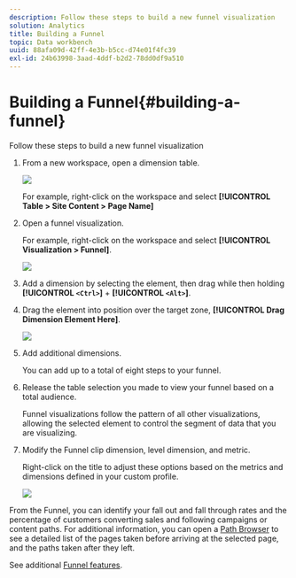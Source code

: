 ```yaml
---
description: Follow these steps to build a new funnel visualization
solution: Analytics
title: Building a Funnel
topic: Data workbench
uuid: 88afa09d-42ff-4e3b-b5cc-d74e01f4fc39
exl-id: 24b63998-3aad-4ddf-b2d2-78dd0df9a510
---
```

# Building a Funnel{#building-a-funnel}

Follow these steps to build a new funnel visualization

<!-- <a id="section_A8F5530114814B689C298E369AD0643E"></a> -->

1. From a new workspace, open a dimension table.

   ![](assets/dimension_table_pagename.png)

   For example, right-click on the workspace and select **[!UICONTROL Table > Site Content > Page Name]**

1. Open a funnel visualization.

   For example, right-click on the workspace and select **[!UICONTROL Visualization > Funnel]**.

   ![](assets/step2-funnel.png)

1. Add a dimension by selecting the element, then drag while then holding **[!UICONTROL `<Ctrl>`]** + **[!UICONTROL `<Alt>`]**. 

1. Drag the element into position over the target zone, **[!UICONTROL Drag Dimension Element Here]**.

   ![](assets/step4-funnel.png)

1. Add additional dimensions.

   You can add up to a total of eight steps to your funnel. 
1. Release the table selection you made to view your funnel based on a total audience.

   Funnel visualizations follow the pattern of all other visualizations, allowing the selected element to control the segment of data that you are visualizing. 
1. Modify the Funnel clip dimension, level dimension, and metric.

   Right-click on the title to adjust these options based on the metrics and dimensions defined in your custom profile.

   ![](assets/last-image-funnel.png)

From the Funnel, you can identify your fall out and fall through rates and the percentage of customers converting sales and following campaigns or content paths. For additional information, you can open a [Path Browser](../../../../home/c-get-started/c-analysis-vis/c-funnel-visualization/c-path-browser-funnel.md#concept-b0cedf7a28ae422696ded1258c9a4119) to see a detailed list of the pages taken before arriving at the selected page, and the paths taken after they left.

See additional [Funnel features](../../../../home/c-get-started/c-analysis-vis/c-funnel-visualization/c-funnel-visualization-features.md#concept-e65c81fe17794acd8d00d796b1780dc3).
